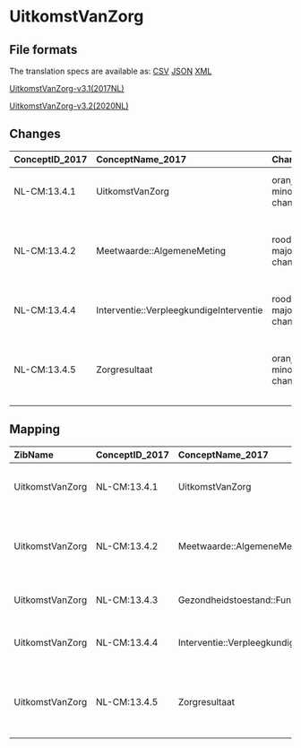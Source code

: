 # UitkomstVanZorg
## File formats

The translation specs are available as: 
[CSV](../csv/UitkomstVanZorg.csv) [JSON](../json/UitkomstVanZorg.json) [XML](../xml/UitkomstVanZorg.xml)



[UitkomstVanZorg-v3.1(2017NL)](https://zibs.nl/wiki/UitkomstVanZorg-v3.1(2017NL))

[UitkomstVanZorg-v3.2(2020NL)](https://zibs.nl/wiki/UitkomstVanZorg-v3.2(2020NL))









## Changes

| ConceptID_2017   | ConceptName_2017                        | Change               | TypeChange                         | Impact_heen   | TRANSLATIE_spec_heen                                                                                                      | Impact_terug   | TRANSLATIE_spec_terug                                                                                                      | Omschrijving                                                                       |
|:-----------------|:----------------------------------------|:---------------------|:-----------------------------------|:--------------|:--------------------------------------------------------------------------------------------------------------------------|:---------------|:---------------------------------------------------------------------------------------------------------------------------|:-----------------------------------------------------------------------------------|
| NL-CM:13.4.1     | UitkomstVanZorg                         | oranje: minor change | TERMINOLOGY MAPPING CONCEPT CHANGE | Medium        | SCT DefintionCode [blank] -> [423100009 Results section]                                                                  | Medium         | SCT DefintionCode [423100009 Results section] -> [blank]                                                                   | SNOMED CT DefintionCode concept aangepast                                          |
| NL-CM:13.4.2     | Meetwaarde::AlgemeneMeting              | rood: major change   | CONCEPT REMOVED                    | High          | IF [blank] source->target ELSE [stuur de data van de algemeneMeting instance als vrije tekst naar een 2020 ontvanger]     | Low            |                                                                                                                            | Data reference naar zib AlgemeneMeting is verwijderd                               |
| NL-CM:13.4.4     | Interventie::VerpleegkundigeInterventie | rood: major change   | CARDINALITY CHANGE                 | Low           | ZERO-TO-ONE TO ZERO-TO-MANY                                                                                               | High           | ZERO-TO-MANY TO ZERO-TO-ONE                                                                                                | Relatie naar VerpleegkundigeInterventie (Interventie) veranderd van 0..1 naar 0..* |
| NL-CM:13.4.5     | Zorgresultaat                           | oranje: minor change | TERMINOLOGY MAPPING CONCEPT CHANGE | Medium        | LOINC DefintionCode [27574-3 Skilled nursing treatment plan Progress note and attainment of goals (narrative)] -> [blank] | Medium         | LOINC DefintionCode [blank] ->  [27574-3 Skilled nursing treatment plan Progress note and attainment of goals (narrative)] | SNOMED CT DefintionCode concept aangepast                                          |

## Mapping

| ZibName         | ConceptID_2017   | ConceptName_2017                                | Codelists_2017   | Change                  | ConceptID_2020   | ConceptName_2020                                | Codelists_2020   | Bits     | Omschrijving                                                                       | TypeChange                         | Impact_heen   | TRANSLATIE_spec_heen                                                                                                      | Impact_terug   | TRANSLATIE_spec_terug                                                                                                      |
|:----------------|:-----------------|:------------------------------------------------|:-----------------|:------------------------|:-----------------|:------------------------------------------------|:-----------------|:---------|:-----------------------------------------------------------------------------------|:-----------------------------------|:--------------|:--------------------------------------------------------------------------------------------------------------------------|:---------------|:---------------------------------------------------------------------------------------------------------------------------|
| UitkomstVanZorg | NL-CM:13.4.1     | UitkomstVanZorg                                 |                  | oranje: minor change    | NL-CM:13.4.1     | UitkomstVanZorg                                 |                  | ZIB-1158 | SNOMED CT DefintionCode concept aangepast                                          | TERMINOLOGY MAPPING CONCEPT CHANGE | Medium        | SCT DefintionCode [blank] -> [423100009 Results section]                                                                  | Medium         | SCT DefintionCode [423100009 Results section] -> [blank]                                                                   |
| UitkomstVanZorg | NL-CM:13.4.2     | Meetwaarde::AlgemeneMeting                      |                  | rood: major change      | NL-CM:13.4.2     | **concept verwijderd in 2020**                  |                  | ZIB-1158 | Data reference naar zib AlgemeneMeting is verwijderd                               | CONCEPT REMOVED                    | High          | IF [blank] source->target ELSE [stuur de data van de algemeneMeting instance als vrije tekst naar een 2020 ontvanger]     | Low            |                                                                                                                            |
| UitkomstVanZorg | NL-CM:13.4.3     | Gezondheidstoestand::FunctioneleOfMentaleStatus |                  | groen: geen wijzigingen | NL-CM:13.4.3     | Gezondheidstoestand::FunctioneleOfMentaleStatus |                  |          |                                                                                    |                                    |               |                                                                                                                           |                |                                                                                                                            |
| UitkomstVanZorg | NL-CM:13.4.4     | Interventie::VerpleegkundigeInterventie         |                  | rood: major change      | NL-CM:13.4.4     | Interventie::VerpleegkundigeInterventie         |                  | ZIB-1154 | Relatie naar VerpleegkundigeInterventie (Interventie) veranderd van 0..1 naar 0..* | CARDINALITY CHANGE                 | Low           | ZERO-TO-ONE TO ZERO-TO-MANY                                                                                               | High           | ZERO-TO-MANY TO ZERO-TO-ONE                                                                                                |
| UitkomstVanZorg | NL-CM:13.4.5     | Zorgresultaat                                   |                  | oranje: minor change    | NL-CM:13.4.5     | Zorgresultaat                                   |                  | ZIB-1158 | SNOMED CT DefintionCode concept aangepast                                          | TERMINOLOGY MAPPING CONCEPT CHANGE | Medium        | LOINC DefintionCode [27574-3 Skilled nursing treatment plan Progress note and attainment of goals (narrative)] -> [blank] | Medium         | LOINC DefintionCode [blank] ->  [27574-3 Skilled nursing treatment plan Progress note and attainment of goals (narrative)] |


